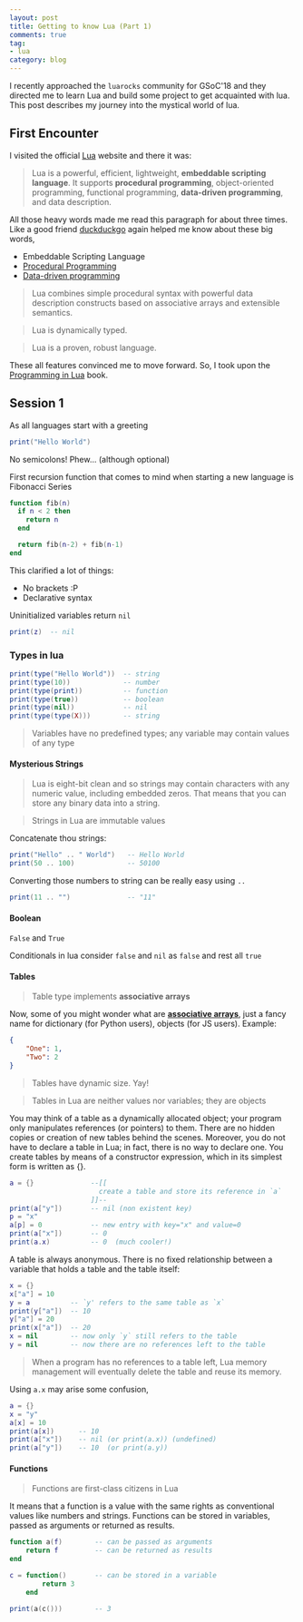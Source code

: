 ```yaml
---
layout: post
title: Getting to know Lua (Part 1)
comments: true
tag:
- lua
category: blog
---
```


I recently approached the `luarocks` community for GSoC'18 and they directed me to learn Lua and build some project to get acquainted with lua. This post describes my journey into the mystical world of lua.

## First Encounter

I visited the official [Lua](https://www.lua.org/about.html) website and there it was:

> Lua is a powerful, efficient, lightweight, **embeddable scripting language**. It supports **procedural programming**, object-oriented programming, functional programming, **data-driven programming**, and data description.

All those heavy words made me read this paragraph for about three times.
Like a good friend [duckduckgo](https://duckduckgo.com) again helped me know about these big words,

- Embeddable Scripting Language
- [Procedural Programming](https://en.wikipedia.org/wiki/Procedural_programming)
- [Data-driven programming](https://en.wikipedia.org/wiki/Data-driven_programming)

> Lua combines simple procedural syntax with powerful data description constructs based on associative arrays and extensible semantics.

> Lua is dynamically typed.

> Lua is a proven, robust language.

These all features convinced me to move forward. So, I took upon the [Programming in Lua](https://www.lua.org/pil/) book.

## Session 1

As all languages start with a greeting

```lua
print("Hello World")
```

No semicolons! Phew... (although optional)

First recursion function that comes to mind when starting a new language is Fibonacci Series
```lua
function fib(n)
  if n < 2 then
    return n
  end

  return fib(n-2) + fib(n-1)
end
```

This clarified a lot of things:
- No brackets :P
- Declarative syntax

Uninitialized variables return `nil`

```lua
print(z)  -- nil
```

### Types in lua

```lua
print(type("Hello World"))  -- string
print(type(10))             -- number
print(type(print))          -- function
print(type(true))           -- boolean
print(type(nil))            -- nil
print(type(type(X)))        -- string
```

> Variables have no predefined types; any variable may contain values of any type

#### Mysterious Strings

> Lua is eight-bit clean and so strings may contain characters with any numeric value, including embedded zeros. That means that you can store any binary data into a string.

> Strings in Lua are immutable values

Concatenate thou strings:

```lua
print("Hello" .. " World")   -- Hello World
print(50 .. 100)             -- 50100
```

Converting those numbers to string can be really easy using `..`

```lua
print(11 .. "")              -- "11"
```

#### Boolean

`False` and `True`

Conditionals in lua consider `false` and `nil` as `false` and rest all `true`

#### Tables

> Table type implements **associative arrays**

Now, some of you might wonder what are **[associative arrays](https://en.wikipedia.org/wiki/Associative_array)**, just a fancy name for dictionary (for Python users), objects (for JS users). Example:

```json
{
    "One": 1,
    "Two": 2
}
```

> Tables have dynamic size. Yay!

> Tables in Lua are neither values nor variables; they are objects

You may think of a table as a dynamically allocated object; your program only manipulates references (or pointers) to them. There are no hidden copies or creation of new tables behind the scenes. Moreover, you do not have to declare a table in Lua; in fact, there is no way to declare one. You create tables by means of a constructor expression, which in its simplest form is written as {}.

```lua
a = {}              --[[
                      create a table and store its reference in `a`
                    ]]--
print(a["y"])       -- nil (non existent key)
p = "x"
a[p] = 0            -- new entry with key="x" and value=0
print(a["x"])       -- 0
print(a.x)          -- 0  (much cooler!)
```

A table is always anonymous. There is no fixed relationship between a variable that holds a table and the table itself:

```lua
x = {}
x["a"] = 10
y = a          -- `y' refers to the same table as `x`
print(y["a"])  -- 10
y["a"] = 20
print(x["a"])  -- 20
x = nil        -- now only `y` still refers to the table
y = nil        -- now there are no references left to the table
```

> When a program has no references to a table left, Lua memory management will eventually delete the table and reuse its memory.

Using `a.x` may arise some confusion,

```lua
a = {}
x = "y"
a[x] = 10
print(a[x])      -- 10
print(a["x"])    -- nil (or print(a.x)) (undefined)
print(a["y"])    -- 10  (or print(a.y))
```

#### Functions

> Functions are first-class citizens in Lua

It means that a function is a value with the same rights as conventional values like numbers and strings. Functions can be stored in variables, passed as arguments or returned as results.

```lua
function a(f)        -- can be passed as arguments
    return f         -- can be returned as results
end

c = function()       -- can be stored in a variable
        return 3
    end

print(a(c()))        -- 3
```
